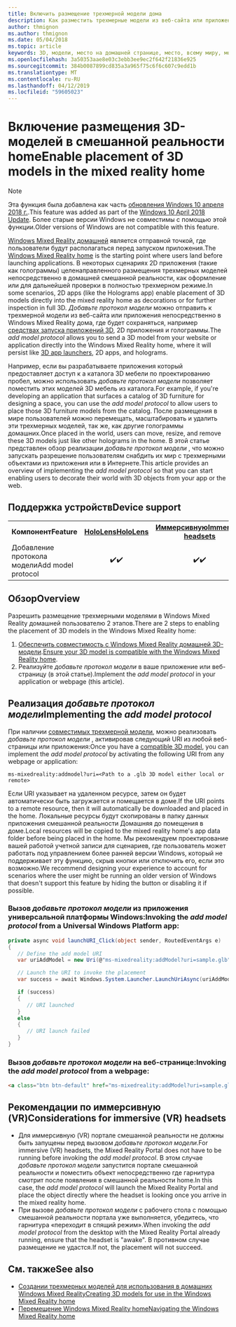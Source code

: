 ```yaml
---
title: Включить размещение трехмерной модели дома
description: Как разместить трехмерные модели из веб-сайта или приложения в Windows Mixed Reality home
author: thmignon
ms.author: thmignon
ms.date: 05/04/2018
ms.topic: article
keywords: 3D, модели, место на домашней странице, место, всему миру, моделирования, смешанной реальности домашней, Интернет, приложения
ms.openlocfilehash: 3a50353aae8e03c3ebb3ee9ec2f642f21836e925
ms.sourcegitcommit: 384b0087899cd835a3a965f75c6f6c607c9edd1b
ms.translationtype: MT
ms.contentlocale: ru-RU
ms.lasthandoff: 04/12/2019
ms.locfileid: "59605023"
---
```

# <a name="enable-placement-of-3d-models-in-the-mixed-reality-home"></a><span data-ttu-id="db476-104">Включение размещения 3D-моделей в смешанной реальности home</span><span class="sxs-lookup"><span data-stu-id="db476-104">Enable placement of 3D models in the mixed reality home</span></span>

> [!NOTE]
> <span data-ttu-id="db476-105">Эта функция была добавлена как часть [обновления Windows 10 апреля 2018 г.](release-notes-april-2018.md).</span><span class="sxs-lookup"><span data-stu-id="db476-105">This feature was added as part of the [Windows 10 April 2018 Update](release-notes-april-2018.md).</span></span> <span data-ttu-id="db476-106">Более старые версии Windows не совместимы с помощью этой функции.</span><span class="sxs-lookup"><span data-stu-id="db476-106">Older versions of Windows are not compatible with this feature.</span></span>

<span data-ttu-id="db476-107">[Windows Mixed Reality домашней](navigating-the-windows-mixed-reality-home.md) является отправной точкой, где пользователи будут располагаться перед запуском приложения.</span><span class="sxs-lookup"><span data-stu-id="db476-107">The [Windows Mixed Reality home](navigating-the-windows-mixed-reality-home.md) is the starting point where users land before launching applications.</span></span> <span data-ttu-id="db476-108">В некоторых сценариях 2D приложения (такие как голограммы) целенаправленного размещения трехмерных моделей непосредственно в домашней смешанной реальности, как оформление или для дальнейшей проверки в полностью трехмерном режиме.</span><span class="sxs-lookup"><span data-stu-id="db476-108">In some scenarios, 2D apps (like the Holograms app) enable placement of 3D models directly into the mixed reality home as decorations or for further inspection in full 3D.</span></span> <span data-ttu-id="db476-109">*Добавьте протокол модели* можно отправить к трехмерной модели из веб-сайта или приложения непосредственно в Windows Mixed Reality дома, где будет сохраняться, например [средствах запуска приложений 3D](3d-app-launcher-design-guidance.md), 2D приложения и голограммы.</span><span class="sxs-lookup"><span data-stu-id="db476-109">The *add model protocol* allows you to send a 3D model from your website or application directly into the Windows Mixed Reality home, where it will persist like [3D app launchers](3d-app-launcher-design-guidance.md), 2D apps, and holograms.</span></span> 

<span data-ttu-id="db476-110">Например, если вы разрабатываете приложения который предоставляет доступ к a каталога 3D мебели по проектированию пробел, можно использовать *добавьте протокол модели* позволяет поместить этих моделей 3D мебель из каталога.</span><span class="sxs-lookup"><span data-stu-id="db476-110">For example, if you're developing an application that surfaces a catalog of 3D furniture for designing a space, you can use the *add model protocol* to allow users to place those 3D furniture models from the catalog.</span></span> <span data-ttu-id="db476-111">После размещения в мире пользователей можно перемещать, масштабировать и удалить эти трехмерных моделей, так же, как другие голограммы домашних.</span><span class="sxs-lookup"><span data-stu-id="db476-111">Once placed in the world, users can move, resize, and remove these 3D models just like other holograms in the home.</span></span> <span data-ttu-id="db476-112">В этой статье представлен обзор реализации *добавьте протокол модели* , что можно запускать разрешение пользователям снабдить их мир с трехмерными объектами из приложения или в Интернете.</span><span class="sxs-lookup"><span data-stu-id="db476-112">This article provides an overview of implementing the *add model protocol* so that you can start enabling users to decorate their world with 3D objects from your app or the web.</span></span>

## <a name="device-support"></a><span data-ttu-id="db476-113">Поддержка устройств</span><span class="sxs-lookup"><span data-stu-id="db476-113">Device support</span></span>

<table>
<tr>
<th><span data-ttu-id="db476-114">Компонент</span><span class="sxs-lookup"><span data-stu-id="db476-114">Feature</span></span></th><th style="width:150px"> <span data-ttu-id="db476-115"><a href="hololens-hardware-details.md">HoloLens</a></span><span class="sxs-lookup"><span data-stu-id="db476-115"><a href="hololens-hardware-details.md">HoloLens</a></span></span></th><th style="width:150px"> <span data-ttu-id="db476-116"><a href="immersive-headset-hardware-details.md">Иммерсивную</a></span><span class="sxs-lookup"><span data-stu-id="db476-116"><a href="immersive-headset-hardware-details.md">Immersive headsets</a></span></span></th>
</tr><tr>
<td><span data-ttu-id="db476-117">Добавление протокола модели</span><span class="sxs-lookup"><span data-stu-id="db476-117">Add model protocol</span></span></td><td style="text-align: center;"> <span data-ttu-id="db476-118">✔️</span><span class="sxs-lookup"><span data-stu-id="db476-118">✔️</span></span></td><td style="text-align: center;"> <span data-ttu-id="db476-119">✔️</span><span class="sxs-lookup"><span data-stu-id="db476-119">✔️</span></span></td>
</tr>
</table>

## <a name="overview"></a><span data-ttu-id="db476-120">Обзор</span><span class="sxs-lookup"><span data-stu-id="db476-120">Overview</span></span>

<span data-ttu-id="db476-121">Разрешить размещение трехмерными моделями в Windows Mixed Reality домашней пользователю 2 этапов.</span><span class="sxs-lookup"><span data-stu-id="db476-121">There are 2 steps to enabling the placement of 3D models in the Windows Mixed Reality home:</span></span>
1. <span data-ttu-id="db476-122">[Обеспечить совместимость с Windows Mixed Reality домашней 3D-модели](creating-3d-models-for-use-in-the-windows-mixed-reality-home.md).</span><span class="sxs-lookup"><span data-stu-id="db476-122">[Ensure your 3D model is compatible with the Windows Mixed Reality home](creating-3d-models-for-use-in-the-windows-mixed-reality-home.md).</span></span>
2. <span data-ttu-id="db476-123">Реализуйте *добавьте протокол модели* в ваше приложение или веб-страницу (в этой статье).</span><span class="sxs-lookup"><span data-stu-id="db476-123">Implement the *add model protocol* in your application or webpage (this article).</span></span>

## <a name="implementing-the-add-model-protocol"></a><span data-ttu-id="db476-124">Реализация *добавьте протокол модели*</span><span class="sxs-lookup"><span data-stu-id="db476-124">Implementing the *add model protocol*</span></span>

<span data-ttu-id="db476-125">При наличии [совместимых трехмерной модели](creating-3d-models-for-use-in-the-windows-mixed-reality-home.md), можно реализовать *добавьте протокол модели* , активировав следующий URI из любой веб-страницы или приложения:</span><span class="sxs-lookup"><span data-stu-id="db476-125">Once you have a [compatible 3D model](creating-3d-models-for-use-in-the-windows-mixed-reality-home.md), you can implement the *add model protocol* by activating the following URI from any webpage or application:</span></span>

```
ms-mixedreality:addmodel?uri=<Path to a .glb 3D model either local or remote>
```

<span data-ttu-id="db476-126">Если URI указывает на удаленном ресурсе, затем он будет автоматически быть загружается и помещается в доме.</span><span class="sxs-lookup"><span data-stu-id="db476-126">If the URI points to a remote resource, then it will automatically be downloaded and placed in the home.</span></span> <span data-ttu-id="db476-127">Локальные ресурсы будут скопированы в папку данных приложения смешанной реальности Домашняя до помещения в доме.</span><span class="sxs-lookup"><span data-stu-id="db476-127">Local resources will be copied to the mixed reality home's app data folder before being placed in the home.</span></span> <span data-ttu-id="db476-128">Мы рекомендуем проектирование вашей работой учетной записи для сценариев, где пользователь может работать под управлением более ранней версии Windows, который не поддерживает эту функцию, скрыв кнопки или отключить его, если это возможно.</span><span class="sxs-lookup"><span data-stu-id="db476-128">We recommend designing your experience to account for scenarios where the user might be running an older version of Windows that doesn't support this feature by hiding the button or disabling it if possible.</span></span> 

### <a name="invoking-the-add-model-protocol-from-a-universal-windows-platform-app"></a><span data-ttu-id="db476-129">Вызов *добавьте протокол модели* из приложения универсальной платформы Windows:</span><span class="sxs-lookup"><span data-stu-id="db476-129">Invoking the *add model protocol* from a Universal Windows Platform app:</span></span>

```C#
private async void launchURI_Click(object sender, RoutedEventArgs e)
{
   // Define the add model URI
   var uriAddModel = new Uri(@"ms-mixedreality:addModel?uri=sample.glb");

   // Launch the URI to invoke the placement
   var success = await Windows.System.Launcher.LaunchUriAsync(uriAddModel);

   if (success)
   {
      // URI launched
   }
   else
   {
      // URI launch failed
   }
}
```

### <a name="invoking-the-add-model-protocol-from-a-webpage"></a><span data-ttu-id="db476-130">Вызов *добавьте протокол модели* на веб-странице:</span><span class="sxs-lookup"><span data-stu-id="db476-130">Invoking the *add model protocol* from a webpage:</span></span>

```html
<a class="btn btn-default" href="ms-mixedreality:addModel?uri=sample.glb"> Place 3D Model </a>
```

## <a name="considerations-for-immersive-vr-headsets"></a><span data-ttu-id="db476-131">Рекомендации по иммерсивную (VR)</span><span class="sxs-lookup"><span data-stu-id="db476-131">Considerations for immersive (VR) headsets</span></span>

* <span data-ttu-id="db476-132">Для иммерсивную (VR) портале смешанной реальности не должны быть запущены перед вызовом *добавьте протокол модели*.</span><span class="sxs-lookup"><span data-stu-id="db476-132">For immersive (VR) headsets, the Mixed Reality Portal does not have to be running before invoking the *add model protocol*.</span></span> <span data-ttu-id="db476-133">В этом случае *добавьте протокол модели* запустится портале смешанной реальности и поместить объект непосредственно где гарнитура смотрит после появления в смешанной реальности home.</span><span class="sxs-lookup"><span data-stu-id="db476-133">In this case, the *add model protocol* will launch the Mixed Reality Portal and place the object directly where the headset is looking once you arrive in the mixed reality home.</span></span> 
* <span data-ttu-id="db476-134">При вызове *добавьте протокол модели* с рабочего стола с помощью смешанной реальности портала уже выполняется, убедитесь, что гарнитура «переходит в спящий режим».</span><span class="sxs-lookup"><span data-stu-id="db476-134">When invoking the *add model protocol* from the desktop with the Mixed Reality Portal already running, ensure that the headset is "awake".</span></span> <span data-ttu-id="db476-135">В противном случае размещение не удастся.</span><span class="sxs-lookup"><span data-stu-id="db476-135">If not, the placement will not succeed.</span></span> 

## <a name="see-also"></a><span data-ttu-id="db476-136">См. также</span><span class="sxs-lookup"><span data-stu-id="db476-136">See also</span></span>

* [<span data-ttu-id="db476-137">Создании трехмерных моделей для использования в домашних Windows Mixed Reality</span><span class="sxs-lookup"><span data-stu-id="db476-137">Creating 3D models for use in the Windows Mixed Reality home</span></span>](creating-3d-models-for-use-in-the-windows-mixed-reality-home.md)
* [<span data-ttu-id="db476-138">Перемещение Windows Mixed Reality home</span><span class="sxs-lookup"><span data-stu-id="db476-138">Navigating the Windows Mixed Reality home</span></span>](navigating-the-windows-mixed-reality-home.md)
